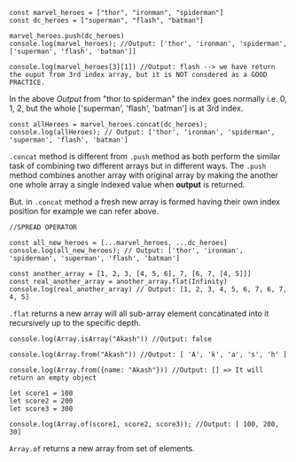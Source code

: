 ```JS
const marvel_heroes = ["thor", "ironman", "spiderman"]
const dc_heroes = ["superman", "flash", "batman"]

marvel_heroes.push(dc_heroes)
console.log(marvel_heroes); //Output: ['thor', 'ironman', 'spiderman', ['superman', 'flash', 'batman']]

console.log(marvel_heroes[3][1]) //Output: flash --> we have return the ouput from 3rd index array, but it is NOT consdered as a GOOD PRACTICE.
```

In the above *Output* from "thor to spiderman" the index goes normally i.e. 0, 1, 2, but the whole ['superman', 'flash', 'batman'] is at 3rd index.

```JS
const allHeroes = marvel_heroes.concat(dc_heroes);
console.log(allHeroes); // Output: ['thor', 'ironman', 'spiderman', 'superman', 'flash', 'batman']
```

`.concat` method is different from `.push` method as both perform the similar task of combining two different arrays but in different ways. The `.push` method combines another array with original array by making the another one whole array a single indexed value when **output** is returned.

But. in `.concat` method a fresh new array is formed having their own index position for example we can refer above.

```JS
//SPREAD OPERATOR

const all_new_heroes = [...marvel_heroes, ...dc_heroes]
console.log(all_new_heroes); // Output: ['thor', 'ironman', 'spiderman', 'superman', 'flash', 'batman']
```

```JS
const another_array = [1, 2, 3, [4, 5, 6], 7, [6, 7, [4, 5]]]
const real_another_array = another_array.flat(Infinity)
console.log(real_another_array) // Output: [1, 2, 3, 4, 5, 6, 7, 6, 7, 4, 5]
```

`.flat` returns a new array will all sub-array element concatinated into it recursively up to the specific depth.

```JS
console.log(Array.isArray("Akash")) //Output: false

console.log(Array.from("Akash")) //Output: [ 'A', 'k', 'a', 's', 'h' ]

console.log(Array.from({name: "Akash"})) //Output: [] => It will return an empty object
```

```JS
let score1 = 100
let score2 = 200
let score3 = 300

console.log(Array.of(score1, score2, score3)); //Output: [ 100, 200, 30]
```

`Array.of` returns a new array from set of elements.